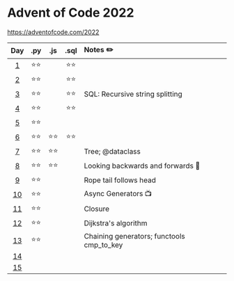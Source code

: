 # Advent of Code 2022
https://adventofcode.com/2022

|Day|.py|.js|.sql|Notes ✏️|
|:--:|:--:|:--:|:--:|:---|
|[1](./01%20Calorie%20Counting/)|⭐⭐||⭐⭐||
|[2](./02%20Rock%20Paper%20Scissors/)|⭐⭐||⭐⭐||
|[3](./03%20Rucksack%20Reorganization/)|⭐⭐||⭐⭐|SQL: Recursive string splitting|
|[4](./04%20Camp%20Cleanup)|⭐⭐||⭐⭐||
|[5](./05%20Supply%20Stacks/)|⭐⭐||||
|[6](./06%20Tuning%20Trouble/)|⭐⭐|⭐⭐|⭐⭐||
|[7](./07%20No%20Space%20Left%20On%20Device/)|⭐⭐|⭐⭐||Tree; @dataclass|
|[8](./08%20Treetop%20Tree%20House/)|⭐⭐|⭐⭐||Looking backwards and forwards 🌳|
|[9](./09%20Rope%20Bridge/)|⭐⭐|||Rope tail follows head|
|[10](./10%20Cathode-Ray%20Tube/)|⭐⭐|||Async Generators 📺|
|[11](./11%20Monkey%20in%20the%20Middle/)|⭐⭐|||Closure|
|[12](./12%20Hill%20Climbing%20Algorithm/)|⭐⭐|||Dijkstra's algorithm|
|[13](./13%20Distress%20Signal/)|⭐⭐|||Chaining generators; functools cmp_to_key|
|[14](.)|||||
|[15](.)|||||
